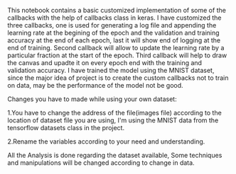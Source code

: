 This notebook contains a basic customized implementation of some of the callbacks with the help of callbacks class in keras. I have customized the three callbacks, one is used for generating a log file and appending the learning rate at the begining of the epoch and the validation and training accuracy at the end of each epoch, last it will show end of logging at the end of training. Second callback will allow to update the learning rate by a particular fraction at the start of the epoch. Third callback will help to draw the canvas and upadte it on every epoch end with the training and validation accuracy. I have trained the model using the MNIST dataset, since the major idea of project is to create the custom callbacks not to train on data, may be the performance of the model not be good.

Changes you have to made while using your own dataset:

1.You have to change the address of the file(images file) according to the location of dataset file you are using, I'm using the MNIST data from the tensorflow datasets class in the project.

2.Rename the variables according to your need and understanding.

All the Analysis is done regarding the dataset available, Some techniques and manipulations will be changed according to change in data.

